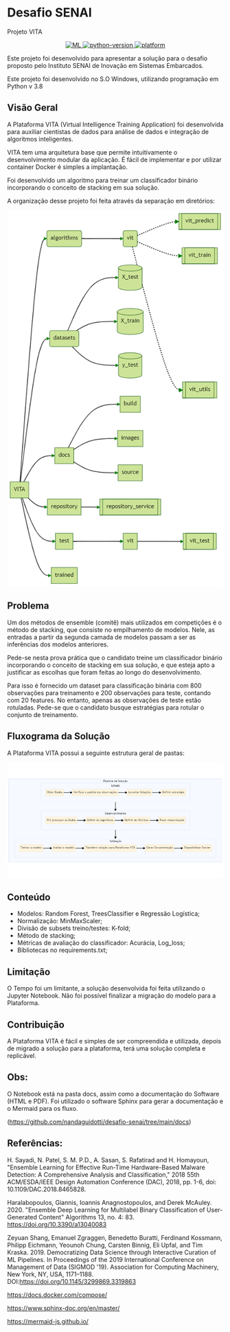 # Desafio SENAI
Projeto VITA

<p align="center">
  <a href="#">
    <img src="https://img.shields.io/badge/VITA-Aprendizado%20de%20M%C3%A1quina-brightgreen" alt="ML">
  </a>
  <a href="#">
    <img src="https://img.shields.io/badge/python-3.8-blue.svg" alt="python-version">
  </a>
  <a href="#">
    <img src="https://img.shields.io/badge/platform-Linux%20%7C%20macOS%20%7C%20Windows%20%7C%20Docker-orange" alt="platform">
  </a> 
</p>

Este projeto foi desenvolvido para apresentar a solução para o desafio proposto pelo Instituto SENAI de Inovação em Sistemas Embarcados.

Este projeto foi desenvolvido no S.O Windows, utilizando programação em Python v 3.8

## Visão Geral

A Plataforma VITA (Virtual Intelligence Training Application) foi desenvolvida para
auxiliar cientistas de dados para análise de dados e integração de algoritmos inteligentes.

VITA tem uma arquitetura base que permite intuitivamente o desenvolvimento modular da aplicação.
É fácil de implementar e por utilizar container Docker é simples a implantação.

Foi desenvolvido um algoritmo para treinar um classificador binário incorporando
o conceito de stacking em sua solução.

A organização desse projeto foi feita através da separação em diretórios:

![](./docs/images/project-structure.png)

## Problema

Um dos métodos de ensemble (comitê) mais utilizados em competições é o método de stacking, que consiste no empilhamento de modelos. Nele, as entradas a partir da segunda camada de modelos passam a ser as inferências dos modelos anteriores.

Pede-se nesta prova prática que o candidato treine um classificador binário incorporando o conceito de stacking em sua solução, e que esteja apto a justificar as escolhas que foram feitas ao longo do desenvolvimento.

Para isso é fornecido um dataset para classificação binária com 800 observações para treinamento e 200 observações para teste, contando com 20 features. No entanto, apenas as observações de teste estão rotuladas. Pede-se que o candidato busque estratégias para rotular o conjunto de treinamento.

## Fluxograma da Solução

A Plataforma VITA possui a seguinte estrutura geral de pastas:

![](./docs/images/pipeline.png)

## Conteúdo
- Modelos: Random Forest, TreesClassifier e Regressão Logística;
- Normalização: MinMaxScaler;
- Divisão de subsets treino/testes: K-fold;
- Método de stacking;
- Métricas de avaliação do classificador: Acurácia, Log_loss;
- Bibliotecas no requirements.txt;

## Limitação

O Tempo foi um limitante, a solução desenvolvida foi feita utilizando o Jupyter Notebook.
Não foi possível finalizar a migração do modelo para a Plataforma.

## Contribuição

A Plataforma VITA é fácil e simples de ser compreendida e utilizada, depois de migrado 
a solução para a plataforma, terá uma solução completa e replicável.

## Obs:

O Notebook está na pasta docs, assim como a documentação do Software (HTML e PDF). 
Foi utilizado o software Sphinx para gerar a documentação e o Mermaid para os fluxo.

(https://github.com/nandaguidotti/desafio-senai/tree/main/docs)

## Referências:

H. Sayadi, N. Patel, S. M. P.D., A. Sasan, S. Rafatirad and H. Homayoun, "Ensemble Learning for Effective Run-Time
Hardware-Based Malware Detection: A Comprehensive Analysis and Classification," 2018 55th ACM/ESDA/IEEE Design
Automation Conference (DAC), 2018, pp. 1-6, doi: 10.1109/DAC.2018.8465828.

Haralabopoulos, Giannis, Ioannis Anagnostopoulos, and Derek McAuley. 2020. "Ensemble Deep Learning for Multilabel
Binary Classification of User-Generated Content" Algorithms 13, no. 4: 83. https://doi.org/10.3390/a13040083

Zeyuan Shang, Emanuel Zgraggen, Benedetto Buratti, Ferdinand Kossmann, Philipp Eichmann, Yeounoh Chung, Carsten Binnig,
Eli Upfal, and Tim Kraska. 2019. Democratizing Data Science through Interactive Curation of ML Pipelines. In Proceedings of the 2019 International Conference on Management of Data (SIGMOD '19). Association for Computing Machinery, New York, NY, USA, 1171–1188. DOI:https://doi.org/10.1145/3299869.3319863

https://docs.docker.com/compose/

https://www.sphinx-doc.org/en/master/

 https://mermaid-js.github.io/ 

